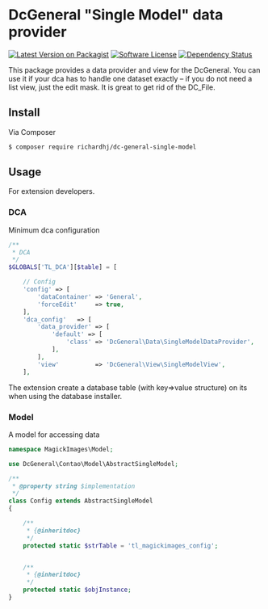 # DcGeneral "Single Model" data provider

[![Latest Version on Packagist][ico-version]][link-packagist]
[![Software License][ico-license]]()
[![Dependency Status][ico-dependencies]][link-dependencies]

This package provides a data provider and view for the DcGeneral. You can use it if your dca has to handle one dataset exactly – if you do not need a list view, just the edit mask. It is great to get rid of the DC_File.
## Install

Via Composer

``` bash
$ composer require richardhj/dc-general-single-model
```

## Usage

For extension developers.

### DCA

Minimum dca configuration

```php
/**
 * DCA
 */
$GLOBALS['TL_DCA'][$table] = [

    // Config
    'config' => [
        'dataContainer' => 'General',
        'forceEdit'     => true,
    ],
    'dca_config'   => [
        'data_provider' => [
            'default' => [
                'class' => 'DcGeneral\Data\SingleModelDataProvider',
            ],
        ],
        'view'          => 'DcGeneral\View\SingleModelView',
    ],

```
The extension create a database table (with key=>value structure) on its when using the database installer.

### Model

A model for accessing data

```php
namespace MagickImages\Model;

use DcGeneral\Contao\Model\AbstractSingleModel;

/**
 * @property string $implementation
 */
class Config extends AbstractSingleModel
{

    /**
     * {@inheritdoc}
     */
    protected static $strTable = 'tl_magickimages_config';


    /**
     * {@inheritdoc}
     */
    protected static $objInstance;
}
```

[ico-version]: https://img.shields.io/packagist/v/richardhj/dc-general-single-model.svg?style=flat-square
[ico-license]: https://img.shields.io/badge/license-LGPL-brightgreen.svg?style=flat-square
[ico-dependencies]: https://www.versioneye.com/php/richardhj:dc-general-single-model/badge.svg?style=flat-square

[link-packagist]: https://packagist.org/packages/richardhj/dc-general-single-model
[link-dependencies]: https://www.versioneye.com/php/richardhj:dc-general-single-model
